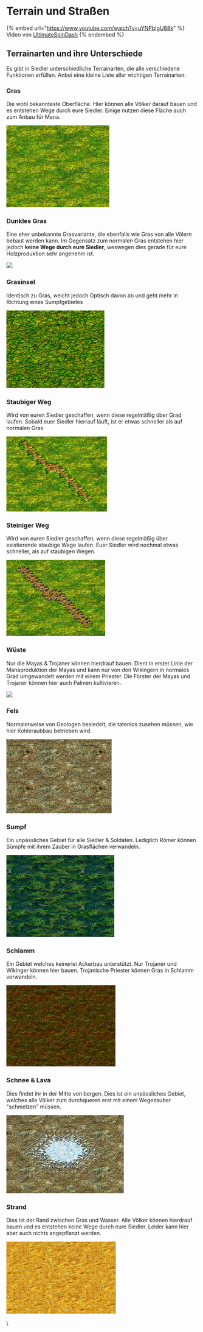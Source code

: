 # Terrain und Straßen

{% embed url="https://www.youtube.com/watch?v=uYNPbIgU88k" %}
Video von [UltimateSpinDash](https://www.youtube.com/channel/UCXRXmtOKDS3iX2QJDCffwLA)
{% endembed %}

## Terrainarten und ihre Unterschiede

Es gibt in Siedler unterschiedliche Terrainarten, die alle verschiedene Funktionen erfüllen. Anbei eine kleine Liste aller wichtigen Terrainarten:

### Gras

Die wohl bekannteste Oberfläche. Hier können alle Völker darauf bauen und es entstehen Wege durch eure Siedler. Einige nutzen diese Fläche auch zum Anbau für Mana.&#x20;

![](../.gitbook/assets/gras.png)

### Dunkles Gras

Eine eher unbekannte Grasvariante, die ebenfalls wie Gras von alle Völern bebaut werden kann. Im Gegensatz zum normalen Gras entstehen hier jedoch **keine Wege durch eure Siedler**, weswegen dies gerade für eure Holzproduktion sehr angenehm ist.&#x20;

![](../.gitbook/assets/dunkles\_gras.png)

### Grasinsel

Identisch zu Gras, weicht jedoch Optisch davon ab und geht mehr in Richtung eines Sumpfgebietes

![](../.gitbook/assets/grasinsel.png)

### Staubiger Weg

Wird von euren Siedler geschaffen, wenn diese regelmäßig über Grad laufen. Sobald euer Siedler hierrauf läuft, ist er etwas schneller als auf normalen Gras

![](../.gitbook/assets/staubigerweg.png)

### Steiniger Weg

Wird von euren Siedler geschaffen, wenn diese regelmäßig über existierende staubige Wege laufen. Euer Siedler wird nochmal etwas schneller, als auf staubigen Wegen.&#x20;

![](<../.gitbook/assets/steiniger weg.png>)

### Wüste

Nur die Mayas & Trojaner können hierdrauf bauen. Dient in erster Linie der Manaproduktion der Mayas und kann nur von den Wikingern in normales Grad umgewandelt werden mit einem Priester. Die Förster der Mayas und Trojaner können hier auch Palmen kultivieren.

![](../.gitbook/assets/wüste.png)

### Fels

Normalerweise von Geologen besiedelt, die tatenlos zusehen müssen, wie hier Kohleraubbau betrieben wird.

![](../.gitbook/assets/fels.png)

### Sumpf

Ein unpässliches Gebiet für alle Siedler & Soldaten. Lediglich Römer können Sümpfe mit ihrem Zauber in Grasflächen verwandeln.&#x20;

![](../.gitbook/assets/sumpf.png)

### Schlamm

Ein Gebiet welches keinerlei Ackerbau unterstützt. Nur Trojaner und Wikinger können hier bauen. Trojanische Priester können Gras in Schlamm verwandeln.&#x20;

![](../.gitbook/assets/schlamm.png)

### Schnee & Lava

Dies findet ihr in der Mitte von bergen. Dies ist ein unpässliches Gebiet, welches alle Völker zum durchqueren erst mit einem Wegezauber "schmelzen" müssen.&#x20;

![](../.gitbook/assets/schnee.png)

### Strand

Dies ist der Rand zwischen Gras und Wasser. Alle Völker können hierdrauf bauen und es entstehen keine Wege durch eure Siedler. Leider kann hier aber auch nichts angepflanzt werden.&#x20;

![](../.gitbook/assets/strand.png)





\


